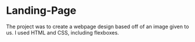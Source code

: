 # Landing-Page

The project was to create a webpage design based off of an image given to us.
I used HTML and CSS, including flexboxes. 